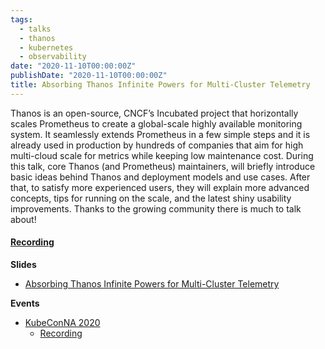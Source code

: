 ```yaml
---
tags:
  - talks
  - thanos
  - kubernetes
  - observability
date: "2020-11-10T00:00:00Z"
publishDate: "2020-11-10T00:00:00Z"
title: Absorbing Thanos Infinite Powers for Multi-Cluster Telemetry
---
```


Thanos is an open-source, CNCF’s Incubated project that horizontally scales Prometheus to create a global-scale highly available monitoring system. It seamlessly extends Prometheus in a few simple steps and it is already used in production by hundreds of companies that aim for high multi-cloud scale for metrics while keeping low maintenance cost. During this talk, core Thanos (and Prometheus) maintainers, will briefly introduce basic ideas behind Thanos and deployment models and use cases. After that, to satisfy more experienced users, they will explain more advanced concepts, tips for running on the scale, and the latest shiny usability improvements. Thanks to the growing community there is much to talk about!

#### [Recording](https://youtu.be/6Nx2BFyr7qQ)

**Slides**
* [Absorbing Thanos Infinite Powers for Multi-Cluster Telemetry](https://docs.google.com/presentation/d/1gMBQ7wLqAae45uGOcaYex-_9s675yzgexW705D7KM1Y/edit#slide=id.ga47ea1e9a6_0_13)

**Events**
* [KubeConNA 2020](https://sched.co/zrPZ)
  * [Recording](https://youtu.be/6Nx2BFyr7qQ)